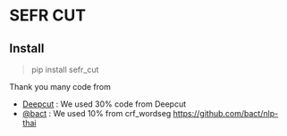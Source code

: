# SEFR CUT

## Install

> pip install sefr_cut

Thank you many code from

- [Deepcut](https://github.com/rkcosmos/deepcut) : We used 30% code from Deepcut
- [@bact](https://github.com/bact) : We used 10% from crf_wordseg https://github.com/bact/nlp-thai